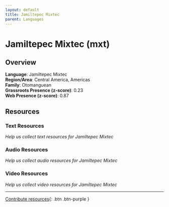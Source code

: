 ```yaml
---
layout: default
title: Jamiltepec Mixtec
parent: Languages
---
```


# Jamiltepec Mixtec (mxt)

## Overview

**Language**: Jamiltepec Mixtec  
**Region/Area**: Central America, Americas  
**Family**: Otomanguean  
**Grassroots Presence (z-score)**: 0.23  
**Web Presence (z-score)**: 0.87  

## Resources

### Text Resources
*Help us collect text resources for Jamiltepec Mixtec*

### Audio Resources
*Help us collect audio resources for Jamiltepec Mixtec*

### Video Resources
*Help us collect video resources for Jamiltepec Mixtec*

---

[Contribute resources](https://forms.office.com/e/1SfLJx3u1r){: .btn .btn-purple }
